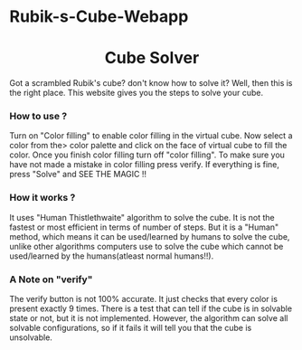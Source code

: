 # Rubik-s-Cube-Webapp
<h1 style="text-align: center">Cube Solver</h1>
                <p>Got a scrambled Rubik's cube? don't know how to solve it? Well, then this is the right place. This 
                    website gives you the steps to solve your cube.
                </p>
                <h3>How to use ?</h3>
                <p>Turn on "Color filling" to enable color filling in the virtual cube. Now select a color from the>
                    color palette and click on the face of virtual cube to fill the color. Once you finish color filling turn off 
                    "color filling". To make sure you have not made a mistake in color filling press verify. If everything is fine,
                    press "Solve" and SEE THE MAGIC !!
                </p>
                <h3>How it works ?</h3>
                <p>It uses "Human Thistlethwaite" algorithm to solve the cube. It is not the fastest or most efficient in terms of
                    number of steps. But it is a "Human" method, which means it can be used/learned by humans to solve the cube, unlike
                    other algorithms computers use to solve the cube which cannot be used/learned by the humans(atleast normal humans!!).
                </p>
                <h3>A Note on "verify"</h3>
                <p>The verify button is not 100% accurate. It just checks that every color is present exactly 9 times.
                    There is a test that can tell if the cube is in solvable state or not, but it is not implemented. However, the 
                    algorithm can solve all solvable configurations, so if it fails it will tell you that the cube is unsolvable.
                </p>

